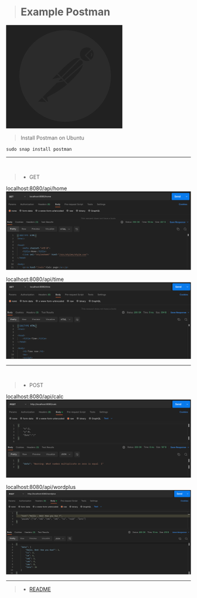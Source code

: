 
> # Example Postman

![](/docs/src/postman_logo.png)

> Install Postman on Ubuntu
```
sudo snap install postman
```

***

</br>

> * GET

localhost:8080/api/home
![](/docs/src/postman_home_get.png)

localhost:8080/api/time
![](/docs/src/postman_time_get.png)
***

<br>

> * POST

localhost:8080/api/calc
![](/docs/src/postman_calc_post.png)

localhost:8080/api/wordplus
![](/docs/src/postman_worldplus_post.png)

***


> * [README](../README.md) 